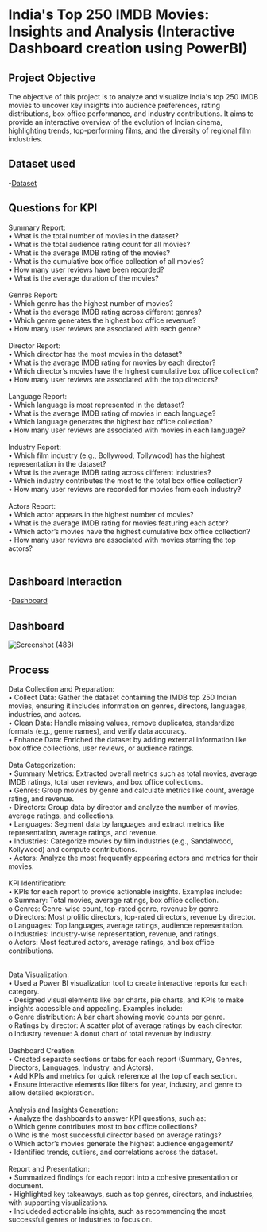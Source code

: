 # India's Top 250 IMDB Movies: Insights and Analysis (Interactive Dashboard creation using PowerBI)
## Project Objective
The objective of this project is to analyze and visualize India's top 250 IMDB movies to uncover key insights into audience preferences, rating distributions, box office performance, and industry contributions. It aims to provide an interactive overview of the evolution of Indian cinema, highlighting trends, top-performing films, and the diversity of regional film industries.

## Dataset used
-<a href="https://github.com/Santhoshkumarse/India-s-Top-250-IMDB-Movies/blob/main/IMdB_India_Top250.xlsx">Dataset</a>

## Questions for KPI
Summary Report:
<br>
•	What is the total number of movies in the dataset?
<br>
•	What is the total audience rating count for all movies?
<br>
•	What is the average IMDB rating of the movies?
<br>
•	What is the cumulative box office collection of all movies?
<br>
•	How many user reviews have been recorded?
<br>
•	What is the average duration of the movies?
<br>
<br>
Genres Report:
<br>
•	Which genre has the highest number of movies?
<br>
•	What is the average IMDB rating across different genres?
<br>
•	Which genre generates the highest box office revenue?
<br>
•	How many user reviews are associated with each genre?
<br>
<br>
Director Report:
<br>
•	Which director has the most movies in the dataset?
<br>
•	What is the average IMDB rating for movies by each director?
<br>
•	Which director’s movies have the highest cumulative box office collection?
<br>
•	How many user reviews are associated with the top directors?
<br>
<br>
Language Report:
<br>
•	Which language is most represented in the dataset?
<br>
•	What is the average IMDB rating of movies in each language?
<br>
•	Which language generates the highest box office collection?
<br>
•	How many user reviews are associated with movies in each language?
<br>
<br>
Industry Report:
<br>
•	Which film industry (e.g., Bollywood, Tollywood) has the highest representation in the dataset?
<br>
•	What is the average IMDB rating across different industries?
<br>
•	Which industry contributes the most to the total box office collection?
<br>
•	How many user reviews are recorded for movies from each industry?
<br>
<br>
Actors Report:
<br>
•	Which actor appears in the highest number of movies?
<br>
•	What is the average IMDB rating for movies featuring each actor?
<br>
•	Which actor’s movies have the highest cumulative box office collection?
<br>
•	How many user reviews are associated with movies starring the top actors?
<br>
<br>


## Dashboard Interaction
-<a href="https://github.com/Santhoshkumarse/India-s-Top-250-IMDB-Movies/blob/main/Screenshot%20(483).png">Dashboard</a>

## Dashboard
![Screenshot (483)](https://github.com/user-attachments/assets/4feb3274-4b0e-4aa1-a805-a1674a649488)

## Process 
Data Collection and Preparation:
<br>
•	Collect Data: Gather the dataset containing the IMDB top 250 Indian movies, ensuring it includes information on genres, directors, languages, industries, and actors.
<br>
•	Clean Data: Handle missing values, remove duplicates, standardize formats (e.g., genre names), and verify data accuracy.
<br>
•	Enhance Data: Enriched the dataset by adding external information like box office collections, user reviews, or audience ratings.
<br>
<br>
Data Categorization:
<br>
•	Summary Metrics: Extracted overall metrics such as total movies, average IMDB ratings, total user reviews, and box office collections.
<br>
•	Genres: Group movies by genre and calculate metrics like count, average rating, and revenue.
<br>
•	Directors: Group data by director and analyze the number of movies, average ratings, and collections.
<br>
•	Languages: Segment data by languages and extract metrics like representation, average ratings, and revenue.
<br>
•	Industries: Categorize movies by film industries (e.g., Sandalwood, Kollywood) and compute contributions.
<br>
•	Actors: Analyze the most frequently appearing actors and metrics for their movies.
<br>
<br>
KPI Identification:
<br>
•	KPIs for each report to provide actionable insights. Examples include: 
<br>
  o	Summary: Total movies, average ratings, box office collection.
  <br>
  o	Genres: Genre-wise count, top-rated genre, revenue by genre.
  <br>
  o	Directors: Most prolific directors, top-rated directors, revenue by director.
  <br>
  o	Languages: Top languages, average ratings, audience representation.
  <br>
  o	Industries: Industry-wise representation, revenue, and ratings.
  <br>
  o	Actors: Most featured actors, average ratings, and box office contributions.
  <br>
  <br>

Data Visualization:
<br>
•	Used a Power BI visualization tool to create interactive reports for each category.
<br>
•	Designed visual elements like bar charts, pie charts, and KPIs to make insights accessible and appealing. Examples include: 
<br>
  o	Genre distribution: A bar chart showing movie counts per genre.
  <br>
  o	Ratings by director: A scatter plot of average ratings by each director.
  <br>
  o	Industry revenue: A donut chart of total revenue by industry.
  <br>
  <br>
Dashboard Creation:
<br>
•	Created separate sections or tabs for each report (Summary, Genres, Directors, Languages, Industry, and Actors).
<br>
•	Add KPIs and metrics for quick reference at the top of each section.
<br>
•	Ensure interactive elements like filters for year, industry, and genre to allow detailed exploration.
<br>
<br>
Analysis and Insights Generation:
<br>
•	Analyze the dashboards to answer KPI questions, such as: 
<br>
  o	Which genre contributes most to box office collections?
  <br>
  o	Who is the most successful director based on average ratings?
  <br>
  o	Which actor’s movies generate the highest audience engagement?
  <br>
  •	Identified trends, outliers, and correlations across the dataset.
  <br>
  <br>
Report and Presentation:
<br>
•	Summarized findings for each report into a cohesive presentation or document.
<br>
•	Highlighted key takeaways, such as top genres, directors, and industries, with supporting visualizations.
<br>
•	Includeded actionable insights, such as recommending the most successful genres or industries to focus on.











